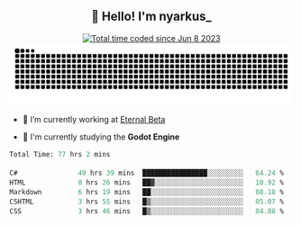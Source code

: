<h2 align="center">👋 Hello! I'm nyarkus_</h2>
<p align="center">
  <a href="https://wakatime.com/@8f9aa332-6725-4e00-a5d9-b2317a4b74a6">
    <img src="https://wakatime.com/badge/user/8f9aa332-6725-4e00-a5d9-b2317a4b74a6.svg" alt="Total time coded since Jun 8 2023" />
  </a>
  <br>
  <img src = "https://github.com/nyarkus/nyarkus/blob/output/github-snake-dark.svg">
</p>

- 🔭 I’m currently working at [Eternal Beta](https://github.com/Kacianoki/Eternal-Beta)
<!--- 💬 Ask me about **nothing :<**-->
- 🌱 I'm currently studying the **Godot Engine**

<!--START_SECTION:waka-->

```fs
Total Time: 77 hrs 2 mins

C#               49 hrs 39 mins  ████████████████░░░░░░░░░   64.24 %
HTML             8 hrs 26 mins   ██▓░░░░░░░░░░░░░░░░░░░░░░   10.92 %
Markdown         6 hrs 19 mins   ██░░░░░░░░░░░░░░░░░░░░░░░   08.18 %
CSHTML           3 hrs 55 mins   █▒░░░░░░░░░░░░░░░░░░░░░░░   05.07 %
CSS              3 hrs 46 mins   █▒░░░░░░░░░░░░░░░░░░░░░░░   04.88 %
```

<!--END_SECTION:waka-->
